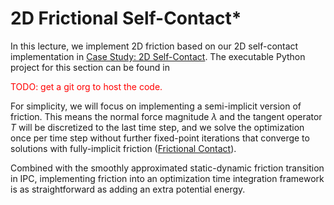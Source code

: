 # 2D Frictional Self-Contact*

In this lecture, we implement 2D friction based on our 2D self-contact implementation in [Case Study: 2D Self-Contact](./lec21-2d_self_contact.md). The executable Python project for this section can be found in <p style="color:red;">TODO: get a git org to host the code.</p>

For simplicity, we will focus on implementing a semi-implicit version of friction. This means the normal force magnitude $\lambda$ and the tangent operator $T$ will be discretized to the last time step, and we solve the optimization once per time step without further fixed-point iterations that converge to solutions with fully-implicit friction ([Frictional Contact](./lec9-friction.md)). 

Combined with the smoothly approximated static-dynamic friction transition in IPC, implementing friction into an optimization time integration framework is as straightforward as adding an extra potential energy.
